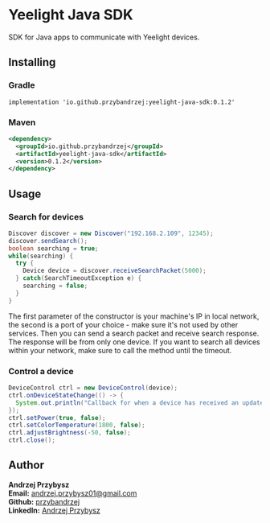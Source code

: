 # Yeelight Java SDK
SDK for Java apps to communicate with Yeelight devices.

## Installing
### Gradle
  `implementation 'io.github.przybandrzej:yeelight-java-sdk:0.1.2'`
### Maven
  ```xml
  <dependency>
    <groupId>io.github.przybandrzej</groupId>
    <artifactId>yeelight-java-sdk</artifactId>
    <version>0.1.2</version>
</dependency>
```
  
## Usage
### Search for devices  
  ```java
  Discover discover = new Discover("192.168.2.109", 12345);
  discover.sendSearch();
  boolean searching = true;
  while(searching) {
    try {
      Device device = discover.receiveSearchPacket(5000);
    } catch(SearchTimeoutException e) {
      searching = false;
    }
  }
  ```
  
  The first parameter of the constructor is your machine's IP in local network, the second is a port of your choice - make sure it's not used by other services.
  Then you can send a search packet and receive search response. The response will be from only one device. If you want to search all devices within your network, make sure to     call the method until the timeout.
  

### Control a device
```java
DeviceControl ctrl = new DeviceControl(device);
ctrl.onDeviceStateChange(() -> {
  System.out.println("Callback for when a device has received an update.");
});
ctrl.setPower(true, false);
ctrl.setColorTemperature(1800, false);
ctrl.adjustBrightness(-50, false);
ctrl.close();
```

## Author
**Andrzej Przybysz**  
**Email:** andrzej.przybysz01@gmail.com  
**Github:** [przybandrzej](https://github.com/przybandrzej)  
**LinkedIn:** [Andrzej Przybysz](https://www.linkedin.com/in/andrzej-przybysz/)  
